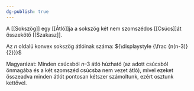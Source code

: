 ```yaml
---
dg-publish: true
---
```

A [[Sokszög]] egy [[Átló]]ja a sokszög két nem szomszédos [[Csúcs]]át összekötő [[Szakasz]].

Az _n_ oldalú konvex sokszög átlóinak száma: ${\displaystyle {\frac {n(n-3)}{2}}}$

Magyarázat: Minden csúcsból $n–3$ átló húzható (az adott csúcsból önmagába és a két szomszéd csúcsba nem vezet átló), mivel ezeket összeadva minden átlót pontosan kétszer számoltunk, ezért osztunk kettővel.
